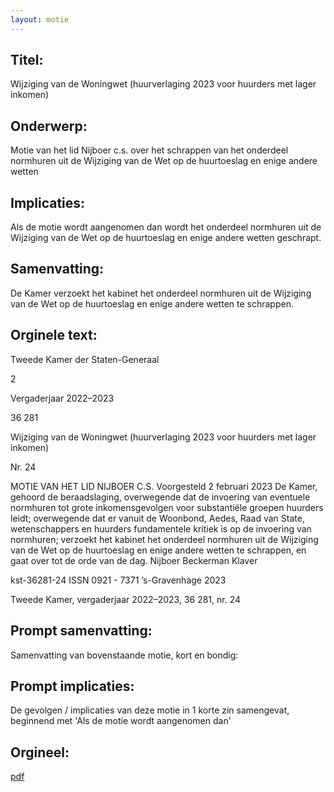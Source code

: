 ```yaml
---
layout: motie
---
```

## Titel:
Wijziging van de Woningwet (huurverlaging 2023 voor huurders met lager inkomen)
## Onderwerp:
Motie van het lid Nijboer c.s. over het schrappen van het onderdeel normhuren uit de Wijziging van de Wet op de huurtoeslag en enige andere wetten
## Implicaties:

Als de motie wordt aangenomen dan wordt het onderdeel normhuren uit de Wijziging van de Wet op de huurtoeslag en enige andere wetten geschrapt.
## Samenvatting:

De Kamer verzoekt het kabinet het onderdeel normhuren uit de Wijziging van de Wet op de huurtoeslag en enige andere wetten te schrappen.
## Orginele text:


Tweede Kamer der Staten-Generaal

2

Vergaderjaar 2022–2023

36 281

Wijziging van de Woningwet (huurverlaging
2023 voor huurders met lager inkomen)

Nr. 24

MOTIE VAN HET LID NIJBOER C.S.
Voorgesteld 2 februari 2023
De Kamer,
gehoord de beraadslaging,
overwegende dat de invoering van eventuele normhuren tot grote
inkomensgevolgen voor substantiële groepen huurders leidt;
overwegende dat er vanuit de Woonbond, Aedes, Raad van State,
wetenschappers en huurders fundamentele kritiek is op de invoering van
normhuren;
verzoekt het kabinet het onderdeel normhuren uit de Wijziging van de Wet
op de huurtoeslag en enige andere wetten te schrappen,
en gaat over tot de orde van de dag.
Nijboer
Beckerman
Klaver

kst-36281-24
ISSN 0921 - 7371
’s-Gravenhage 2023

Tweede Kamer, vergaderjaar 2022–2023, 36 281, nr. 24


## Prompt samenvatting:
Samenvatting van bovenstaande motie, kort en bondig:


## Prompt implicaties:
De gevolgen / implicaties van deze motie in 1 korte zin samengevat, beginnend met 'Als de motie wordt aangenomen dan' 

## Orgineel:
[pdf](https://gegevensmagazijn.tweedekamer.nl/OData/v4/2.0/Document(a442c7f4-728b-44ae-9f3a-273f3254a5b4)/resource)
